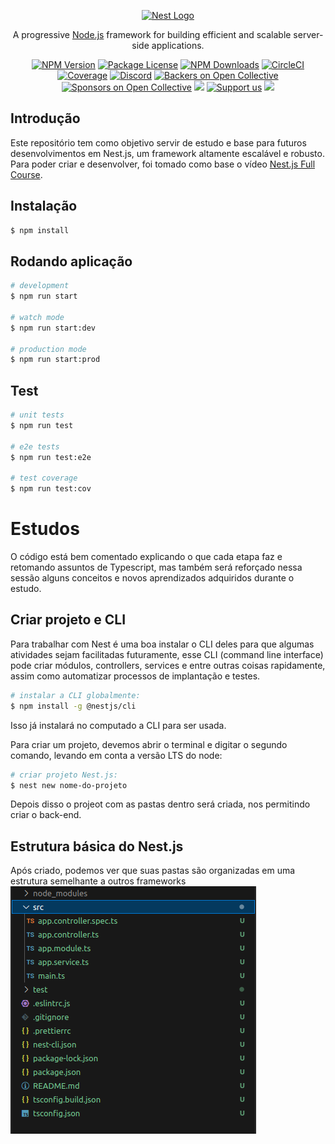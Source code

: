 <p align="center">
  <a href="http://nestjs.com/" target="blank"><img src="https://nestjs.com/img/logo-small.svg" width="200" alt="Nest Logo" /></a>
</p>

[circleci-image]: https://img.shields.io/circleci/build/github/nestjs/nest/master?token=abc123def456
[circleci-url]: https://circleci.com/gh/nestjs/nest

  <p align="center">A progressive <a href="http://nodejs.org" target="_blank">Node.js</a> framework for building efficient and scalable server-side applications.</p>
    <p align="center">
<a href="https://www.npmjs.com/~nestjscore" target="_blank"><img src="https://img.shields.io/npm/v/@nestjs/core.svg" alt="NPM Version" /></a>
<a href="https://www.npmjs.com/~nestjscore" target="_blank"><img src="https://img.shields.io/npm/l/@nestjs/core.svg" alt="Package License" /></a>
<a href="https://www.npmjs.com/~nestjscore" target="_blank"><img src="https://img.shields.io/npm/dm/@nestjs/common.svg" alt="NPM Downloads" /></a>
<a href="https://circleci.com/gh/nestjs/nest" target="_blank"><img src="https://img.shields.io/circleci/build/github/nestjs/nest/master" alt="CircleCI" /></a>
<a href="https://coveralls.io/github/nestjs/nest?branch=master" target="_blank"><img src="https://coveralls.io/repos/github/nestjs/nest/badge.svg?branch=master#9" alt="Coverage" /></a>
<a href="https://discord.gg/G7Qnnhy" target="_blank"><img src="https://img.shields.io/badge/discord-online-brightgreen.svg" alt="Discord"/></a>
<a href="https://opencollective.com/nest#backer" target="_blank"><img src="https://opencollective.com/nest/backers/badge.svg" alt="Backers on Open Collective" /></a>
<a href="https://opencollective.com/nest#sponsor" target="_blank"><img src="https://opencollective.com/nest/sponsors/badge.svg" alt="Sponsors on Open Collective" /></a>
  <a href="https://paypal.me/kamilmysliwiec" target="_blank"><img src="https://img.shields.io/badge/Donate-PayPal-ff3f59.svg"/></a>
    <a href="https://opencollective.com/nest#sponsor"  target="_blank"><img src="https://img.shields.io/badge/Support%20us-Open%20Collective-41B883.svg" alt="Support us"></a>
  <a href="https://twitter.com/nestframework" target="_blank"><img src="https://img.shields.io/twitter/follow/nestframework.svg?style=social&label=Follow"></a>
</p>
  <!--[![Backers on Open Collective](https://opencollective.com/nest/backers/badge.svg)](https://opencollective.com/nest#backer)
  [![Sponsors on Open Collective](https://opencollective.com/nest/sponsors/badge.svg)](https://opencollective.com/nest#sponsor)-->

## Introdução

Este repositório tem como objetivo servir de estudo e base para futuros desenvolvimentos em Nest.js, um framework altamente escalável e robusto.
Para poder criar e desenvolver, foi tomado como base o vídeo [Nest.js Full Course](https://www.youtube.com/watch?v=8_X0nSrzrCw).

## Instalação

```bash
$ npm install
```

## Rodando aplicação

```bash
# development
$ npm run start

# watch mode
$ npm run start:dev

# production mode
$ npm run start:prod
```

## Test

```bash
# unit tests
$ npm run test

# e2e tests
$ npm run test:e2e

# test coverage
$ npm run test:cov
```

# Estudos

O código está bem comentado explicando o que cada etapa faz e retomando assuntos de Typescript, mas também será reforçado nessa sessão alguns conceitos e novos aprendizados adquiridos durante o estudo.

## Criar projeto e CLI

Para trabalhar com Nest é uma boa instalar o CLI deles para que algumas atividades sejam facilitadas futuramente, esse CLI (command line interface) pode criar módulos, controllers, services e entre outras coisas rapidamente, assim como automatizar processos de implantação e testes.

```bash
# instalar a CLI globalmente:
$ npm install -g @nestjs/cli
```

Isso já instalará no computado a CLI para ser usada.

Para criar um projeto, devemos abrir o terminal e digitar o segundo comando, levando em conta a versão LTS do node:

```bash
# criar projeto Nest.js:
$ nest new nome-do-projeto
```

Depois disso o projeot com as pastas dentro será criada, nos permitindo criar o back-end.

## Estrutura básica do Nest.js

Após criado, podemos ver que suas pastas são organizadas em uma estrutura semelhante a outros frameworks
![Estrutura básica](/imagens/estrutura.png)
